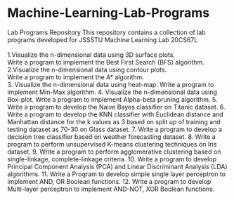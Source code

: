 # Machine-Learning-Lab-Programs
Lab Programs Repository This repository contains a collection of lab programs developed for JSSSTU Machine Learning Lab 20CS67L<br/><br/>
1.Visualize the n-dimensional data using 3D surface plots.<br/>
  Write a program to implement the Best First Search (BFS) algorithm.<br/>
2.Visualize the n-dimensional data using contour plots.<br/>
  Write a program to implement the A* algorithm.<br/>
3. Visualize the n-dimensional data using heat-map.
  Write a program to implement Min-Max algorithm.
4. Visualize the n-dimensional data using Box-plot.
  Write a program to implement Alpha-beta pruning algorithm.
5. Write a program to develop the Naive Bayes classifier on Titanic dataset.
6. Write a program to develop the KNN classifier with Euclidean distance and Manhattan distance for the k values as 3 based on split up of training and testing dataset as 70-30 on Glass dataset.
7. Write a program to develop a decision tree classifier based on weather forecasting dataset.
8. Write a program to perform unsupervised K-means clustering techniques on Iris dataset.
9. Write a program to perform agglomerative clustering based on single-linkage, complete-linkage criteria.
10. Write a program to develop Principal Component Analysis (PCA) and Linear Discriminant Analysis (LDA) algorithms.
11. Write a Program to develop simple single layer perceptron to implement AND, OR Boolean functions.
12. Write a program to develop Multi-layer perceptron to implement AND-NOT, XOR Boolean functions.
